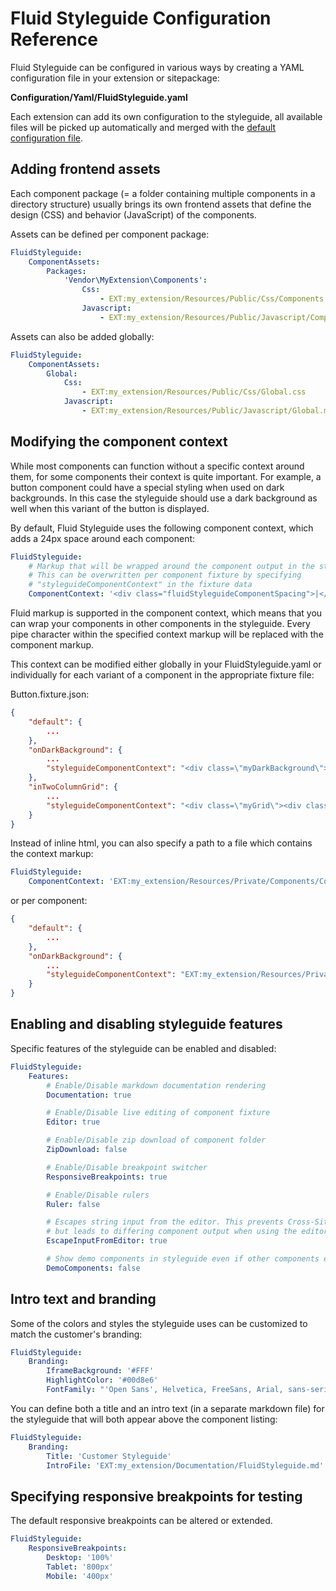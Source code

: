 # Fluid Styleguide Configuration Reference

Fluid Styleguide can be configured in various ways by creating a YAML configuration file in your extension or sitepackage:

**Configuration/Yaml/FluidStyleguide.yaml**

Each extension can add its own configuration to the styleguide, all available files will be picked up automatically and merged with the [default configuration file](./Configuration/Yaml/FluidStyleguide.yaml).

## Adding frontend assets

Each component package (= a folder containing multiple components in a directory structure) usually brings its own frontend assets
that define the design (CSS) and behavior (JavaScript) of the components.

Assets can be defined per component package:

```yaml
FluidStyleguide:
    ComponentAssets:
        Packages:
            'Vendor\MyExtension\Components':
                Css:
                    - EXT:my_extension/Resources/Public/Css/Components.css
                Javascript:
                    - EXT:my_extension/Resources/Public/Javascript/Components.js
```

Assets can also be added globally:

```yaml
FluidStyleguide:
    ComponentAssets:
        Global:
            Css:
                - EXT:my_extension/Resources/Public/Css/Global.css
            Javascript:
                - EXT:my_extension/Resources/Public/Javascript/Global.min.js
```

## Modifying the component context

While most components can function without a specific context around them, for
some components their context is quite important. For example, a button component
could have a special styling when used on dark backgrounds. In this case the styleguide
should use a dark background as well when this variant of the button is displayed.

By default, Fluid Styleguide uses the following component context, which adds
a 24px space around each component:

```yaml
FluidStyleguide:
    # Markup that will be wrapped around the component output in the styleguide
    # This can be overwritten per component fixture by specifying
    # "styleguideComponentContext" in the fixture data
    ComponentContext: '<div class="fluidStyleguideComponentSpacing">|</div>'
```

Fluid markup is supported in the component context, which means that you can wrap
your components in other components in the styleguide. Every pipe character within
the specified context markup will be replaced with the component markup.

This context can be modified either globally in your FluidStyleguide.yaml or
individually for each variant of a component in the appropriate fixture file:

Button.fixture.json:

```json
{
    "default": {
        ...
    },
    "onDarkBackground": {
        ...
        "styleguideComponentContext": "<div class=\"myDarkBackground\">|</div>"
    },
    "inTwoColumnGrid": {
        ...
        "styleguideComponentContext": "<div class=\"myGrid\"><div class=\"myColumn\">|</div><div class=\"myColumn\">|</div></div>"
    }
}
```

Instead of inline html, you can also specify a path to a file which contains the context markup:

```yaml
FluidStyleguide:
    ComponentContext: 'EXT:my_extension/Resources/Private/Components/ComponentContext.html'
```

or per component:

```json
{
    "default": {
        ...
    },
    "onDarkBackground": {
        ...
        "styleguideComponentContext": "EXT:my_extension/Resources/Private/Components/DarkComponentContext.html"
    }
}
```

## Enabling and disabling styleguide features

Specific features of the styleguide can be enabled and disabled:

```yaml
FluidStyleguide:
    Features:
        # Enable/Disable markdown documentation rendering
        Documentation: true

        # Enable/Disable live editing of component fixture
        Editor: true

        # Enable/Disable zip download of component folder
        ZipDownload: false

        # Enable/Disable breakpoint switcher
        ResponsiveBreakpoints: true

        # Enable/Disable rulers
        Ruler: false

        # Escapes string input from the editor. This prevents Cross-Site-Scripting
        # but leads to differing component output when using the editor.
        EscapeInputFromEditor: true

        # Show demo components in styleguide even if other components exist
        DemoComponents: false
```

## Intro text and branding

Some of the colors and styles the styleguide uses can be customized to match the customer's branding:

```yaml
FluidStyleguide:
    Branding:
        IframeBackground: '#FFF'
        HighlightColor: '#00d8e6'
        FontFamily: "'Open Sans', Helvetica, FreeSans, Arial, sans-serif"
```

You can define both a title and an intro text (in a separate markdown file) for the styleguide that will both appear above the component listing:

```yaml
FluidStyleguide:
    Branding:
        Title: 'Customer Styleguide'
        IntroFile: 'EXT:my_extension/Documentation/FluidStyleguide.md'
```

## Specifying responsive breakpoints for testing

The default responsive breakpoints can be altered or extended.

```yaml
FluidStyleguide:
    ResponsiveBreakpoints:
        Desktop: '100%'
        Tablet: '800px'
        Mobile: '400px'
```
